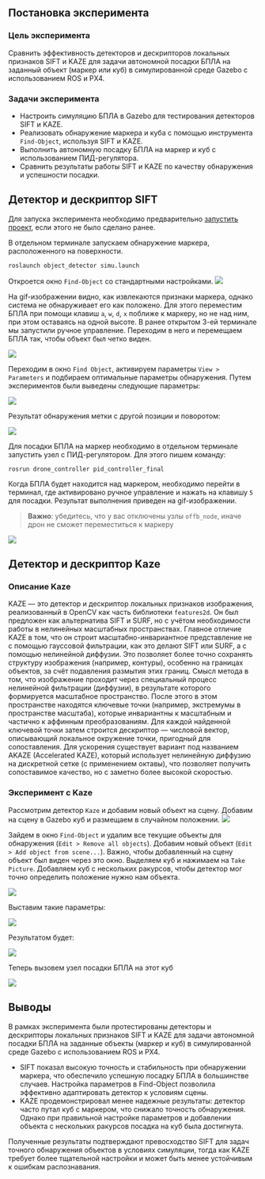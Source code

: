 ## Постановка эксперимента

### Цель эксперимента
Сравнить эффективность детекторов и дескрипторов локальных признаков SIFT и KAZE для задачи автономной посадки БПЛА на заданный объект (маркер или куб) в симулированной среде Gazebo с использованием ROS и PX4.

### Задачи эксперимента
- Настроить симуляцию БПЛА в Gazebo для тестирования детекторов SIFT и KAZE.
- Реализовать обнаружение маркера и куба с помощью инструмента `Find-Object`, используя SIFT и KAZE.
- Выполнить автономную посадку БПЛА на маркер и куб с использованием ПИД-регулятора.
- Сравнить результаты работы SIFT и KAZE по качеству обнаружения и успешности посадки.


## Детектор и дескриптор SIFT


Для запуска эксперимента необходимо предварительно [запустить проект](./start.md), если этого не было сделано ранее. 

В отдельном терминале запускаем обнаружение маркера, расположенного на поверхности. 

```
roslaunch object_detector simu.launch
```

Откроется окно `Find-Object` со стандартными настройками. 
![](../gifs/obj_detect_1.gif)

На gif-изображении видно, как извлекаются признаки маркера, однако система не обнаруживает его как положено. Для этого переместим БПЛА при помощи клавиш `a`, `w`, `d`, `x` поближе к маркеру, но не над ним, при этом оставаясь на одной высоте. В ранее открытом 3-ей терминале мы запустили ручное управление. Переходим в него и перемещаем БПЛА так, чтобы объект был четко виден.

![](../images/practice/translate_drone.png)

Переходим в окно `Find Object`, активируем параметры `View > Parameters` и подбираем оптимальные параметры обнаружения. Путем экспериментов были выведены следующие параметры:

![](../images/practice/params_sift.png)

Результат обнаружения метки с другой позиции и поворотом:

![](../images/practice/detected_marker.png)

Для посадки БПЛА на маркер необходимо в отдельном терминале запустить узел с ПИД-регулятором. Для этого пишем команду:

```
rosrun drone_controller pid_controller_final
```

Когда БПЛА будет находится над маркером, необходимо перейти в терминал, где активировано ручное управление и нажать на клавишу `5` для посадки.
Результат выполнения приведен на gif-изображении. 

> **Важно**: убедитесь, что у вас отключены узлы `offb_node`, иначе дрон не сможет переместиться к маркеру

![](../gifs/detect_and_land.gif)


## Детектор и дескриптор Kaze
### Описание Kaze


KAZE — это детектор и дескриптор локальных признаков изображения, реализованный в OpenCV как часть библиотеки `features2d`. Он был предложен как альтернатива SIFT и SURF, но с учётом необходимости работы в нелинейных масштабных пространствах. Главное отличие KAZE в том, что он строит масштабно-инвариантное представление не с помощью гауссовой фильтрации, как это делают SIFT или SURF, а с помощью нелинейной диффузии. Это позволяет более точно сохранять структуру изображения (например, контуры), особенно на границах объектов, за счёт подавления размытия этих границ.
Смысл метода в том, что изображение проходит через специальный процесс нелинейной фильтрации (диффузии), в результате которого формируется масштабное пространство. После этого в этом пространстве находятся ключевые точки (например, экстремумы в пространстве масштаба), которые инвариантны к масштабным и частично к аффинным преобразованиям. Для каждой найденной ключевой точки затем строится дескриптор — числовой вектор, описывающий локальное окружение точки, пригодный для сопоставления.
Для ускорения существует вариант под названием AKAZE (Accelerated KAZE), который использует нелинейную диффузию на дискретной сетке (с применением октавы), что позволяет получить сопоставимое качество, но с заметно более высокой скоростью.

### Эксперимент с Kaze 
Рассмотрим детектор `Kaze` и добавим новый объект на сцену.
Добавим на сцену в Gazebo куб и размещаем в случайном положении.
![](../images/practice/new_object.png)

Зайдем в окно `Find-Object` и удалим все текущие объекты для обнаружения (`Edit > Remove all objects`). Добавим новый объект (`Edit > Add object from scene...`). Важно, чтобы добавленный на сцену объект был виден через это окно. Выделяем куб и нажимаем на `Take Picture`. Добавляем куб с нескольких ракурсов, чтобы детектор мог точно определить положение нужно нам объекта.

![](../images/practice/add_new_object.png)

Выставим такие параметры: 

![](../images/practice/changed_params.png)

Результатом будет:

![](../images/practice/changed_object.png)

Теперь вызовем узел посадки БПЛА на этот куб

![](../images/practice/new_detect_and_land.gif)

## Выводы

В рамках эксперимента были протестированы детекторы и дескрипторы локальных признаков SIFT и KAZE для задачи автономной посадки БПЛА на заданные объекты (маркер и куб) в симулированной среде Gazebo с использованием ROS и PX4. 

- SIFT показал высокую точность и стабильность при обнаружении маркера, что обеспечило успешную посадку БПЛА в большинстве случаев. Настройка параметров в Find-Object позволила эффективно адаптировать детектор к условиям сцены.
- KAZE продемонстрировал менее надежные результаты: детектор часто путал куб с маркером, что снижало точность обнаружения. Однако при правильной настройке параметров и добавлении объекта с нескольких ракурсов посадка на куб была достигнута.

Полученные результаты подтверждают превосходство SIFT для задач точного обнаружения объектов в условиях симуляции, тогда как KAZE требует более тщательной настройки и может быть менее устойчивым к ошибкам распознавания. 
